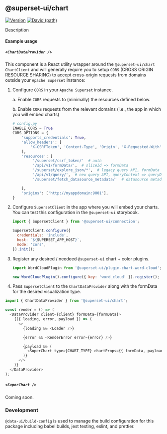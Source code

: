 ## @superset-ui/chart

[![Version](https://img.shields.io/npm/v/@superset-ui/chart.svg?style=flat)](https://img.shields.io/npm/v/@superset-ui/chart.svg?style=flat)
[![David (path)](https://img.shields.io/david/apache-superset/superset-ui.svg?path=packages%2Fsuperset-ui-chart&style=flat-square)](https://david-dm.org/apache-superset/superset-ui?path=packages/superset-ui-chart)

Description

#### Example usage

##### `<ChartDataProvider />`

This component is a React utility wrapper around the `@superset-ui/chart` `ChartClient` and will
generally require you to setup `CORS` (CROSS ORIGIN RESOURCE SHARING) to accept cross-origin
requests from domains outside your `Apache Superset` instance:

1. Configure `CORS` in your `Apache Superset` instance.

   a. Enable `CORS` requests to (minimally) the resources defined below.

   b. Enable `CORS` requests from the relevant domains (i.e., the app in which you will embed
   charts)

   ```python
   # config.py
   ENABLE_CORS = True
   CORS_OPTIONS = {
       'supports_credentials': True,
       'allow_headers': [
           'X-CSRFToken', 'Content-Type', 'Origin', 'X-Requested-With', 'Accept',
       ],
       'resources': [
            '/superset/csrf_token/'  # auth
            '/api/v1/formData/',  # sliceId => formData
            '/superset/explore_json/*',  # legacy query API, formData => queryData
            '/api/v1/query/',  # new query API, queryContext => queryData
            '/superset/fetch_datasource_metadata/'  # datasource metadata

       ],
       'origins': ['http://myappdomain:9001'],
   }
   ```

2. Configure `SupersetClient` in the app where you will embed your charts. You can test this
   configuration in the `@superset-ui` storybook.

   ```javascript
   import { SupersetClient } from '@superset-ui/connection';

   SupersetClient.configure({
     credentials: 'include',
     host: `${SUPERSET_APP_HOST}`,
     mode: 'cors',
   }).init();
   ```

3. Register any desired / needeed `@superset-ui` chart + color plugins.

   ```javascript
   import WordCloudPlugin from '@superset-ui/plugin-chart-word-cloud';

   new WordCloudPlugin().configure({ key: 'word_cloud' }).register();
   ```

4. Pass `SupersetClient` to the `ChartDataProvider` along with the formData for the desired
   visualization type.

```javascript
import { ChartDataProvider } from '@superset-ui/chart';

const render = () => (
  <DataProvider client={client} formData={formData}>
    {({ loading, error, payload }) => (
      <>
        {loading && <Loader />}

        {error && <RenderError error={error} />}

        {payload && (
          <SuperChart type={CHART_TYPE} chartProps={{ formData, payload, width, height }} />
        )}
      </>
    )}
  </DataProvider>
);
```

##### `<SuperChart />`

Coming soon.

### Development

`@data-ui/build-config` is used to manage the build configuration for this package including babel
builds, jest testing, eslint, and prettier.
